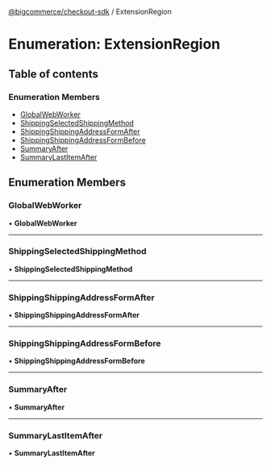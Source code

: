 [@bigcommerce/checkout-sdk](../README.md) / ExtensionRegion

# Enumeration: ExtensionRegion

## Table of contents

### Enumeration Members

- [GlobalWebWorker](ExtensionRegion.md#globalwebworker)
- [ShippingSelectedShippingMethod](ExtensionRegion.md#shippingselectedshippingmethod)
- [ShippingShippingAddressFormAfter](ExtensionRegion.md#shippingshippingaddressformafter)
- [ShippingShippingAddressFormBefore](ExtensionRegion.md#shippingshippingaddressformbefore)
- [SummaryAfter](ExtensionRegion.md#summaryafter)
- [SummaryLastItemAfter](ExtensionRegion.md#summarylastitemafter)

## Enumeration Members

### GlobalWebWorker

• **GlobalWebWorker**

___

### ShippingSelectedShippingMethod

• **ShippingSelectedShippingMethod**

___

### ShippingShippingAddressFormAfter

• **ShippingShippingAddressFormAfter**

___

### ShippingShippingAddressFormBefore

• **ShippingShippingAddressFormBefore**

___

### SummaryAfter

• **SummaryAfter**

___

### SummaryLastItemAfter

• **SummaryLastItemAfter**
